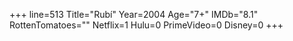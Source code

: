 +++
line=513
Title="Rubí"
Year=2004
Age="7+"
IMDb="8.1"
RottenTomatoes=""
Netflix=1
Hulu=0
PrimeVideo=0
Disney=0
+++

